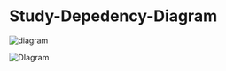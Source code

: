 # Study-Depedency-Diagram


![diagram](https://user-images.githubusercontent.com/28563049/155714093-73612488-e7f0-44d6-aa3a-9cc70a26b5df.png)


![DIagram](https://user-images.githubusercontent.com/28563049/155714498-487988f3-ae83-4e1d-8935-820b6907bda1.png)
